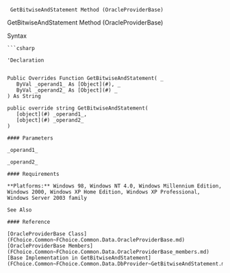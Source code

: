 ﻿     GetBitwiseAndStatement Method (OracleProviderBase)                                                   

GetBitwiseAndStatement Method (OracleProviderBase)

Syntax

```vbnet
```csharp

'Declaration
 

Public Overrides Function GetBitwiseAndStatement( _
   ByVal _operand1_ As [Object](#), _
   ByVal _operand2_ As [Object](#) _
) As String

public override string GetBitwiseAndStatement( 
   [object](#) _operand1_,
   [object](#) _operand2_
)

#### Parameters

_operand1_

_operand2_

#### Requirements

**Platforms:** Windows 98, Windows NT 4.0, Windows Millennium Edition, Windows 2000, Windows XP Home Edition, Windows XP Professional, Windows Server 2003 family

See Also

#### Reference

[OracleProviderBase Class](FChoice.Common~FChoice.Common.Data.OracleProviderBase.md)  
[OracleProviderBase Members](FChoice.Common~FChoice.Common.Data.OracleProviderBase_members.md)  
[Base Implementation in GetBitwiseAndStatement](FChoice.Common~FChoice.Common.Data.DbProvider~GetBitwiseAndStatement.md)